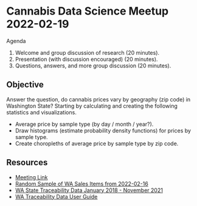# Cannabis Data Science Meetup 2022-02-19

Agenda

1. Welcome and group discussion of research (20 minutes).
2. Presentation (with discussion encouraged) (20 minutes).
3. Questions, answers, and more group discussion (20 minutes).

## Objective

Answer the question, do cannabis prices vary by geography (zip code) in Washington State? Starting by calculating and creating the following statistics and visualizations.

* Average price by sample type (by day / month / year?).
* Draw histograms (estimate probability density functions) for prices by sample type.
* Create choropleths of average price by sample type by zip code.

## Resources

- [Meeting Link](meet.google.com/ifq-jtmc-nuh)
- [Random Sample of WA Sales Items from 2022-02-16](https://cannlytics.page.link/cds53)
- [WA State Traceability Data January 2018 - November 2021](https://lcb.app.box.com/s/e89t59s0yb558tjoncjsid710oirqbgd)
- [WA Traceability Data User Guide](https://lcb.wa.gov/sites/default/files/publications/Marijuana/traceability/WALeafDataSystems_UserManual_v1.37.5_AddendumC_LicenseeUser.pdf)

